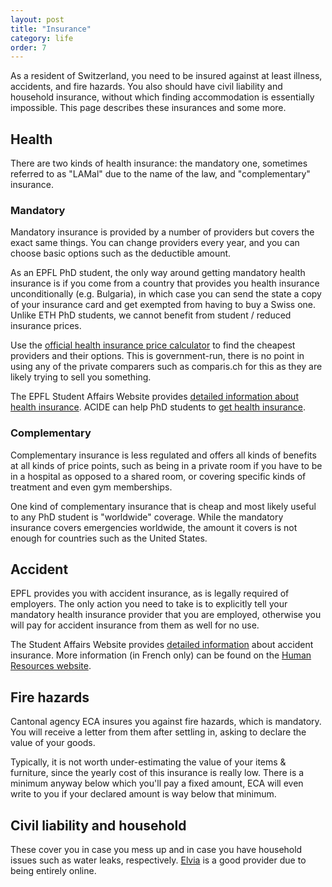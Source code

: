 ```yaml
---
layout: post
title: "Insurance"
category: life
order: 7
---
```


As a resident of Switzerland, you need to be insured against at least illness, accidents, and fire hazards.
You also should have civil liability and household insurance, without which finding accommodation is essentially impossible.
This page describes these insurances and some more.


## Health

There are two kinds of health insurance: the mandatory one, sometimes referred to as "LAMal" due to the name of the law, and "complementary" insurance.

### Mandatory

Mandatory insurance is provided by a number of providers but covers the exact same things. You can change providers every year, and you can choose basic options such as the deductible amount.

As an EPFL PhD student, the only way around getting mandatory health insurance is if you come from a country that provides you health insurance unconditionally (e.g. Bulgaria),
in which case you can send the state a copy of your insurance card and get exempted from having to buy a Swiss one.
Unlike ETH PhD students, we cannot benefit from student / reduced insurance prices.

Use the [official health insurance price calculator](https://www.priminfo.admin.ch/fr/praemien) to find the cheapest providers and their options.
This is government-run, there is no point in using any of the private comparers such as comparis.ch for this as they are likely trying to sell you something.

The EPFL Student Affairs Website provides [detailed information about health insurance](https://sae.epfl.ch/health-insurance).
ACIDE can help PhD students to [get health insurance](http://acide.epfl.ch/services/health-insurance/).

### Complementary

Complementary insurance is less regulated and offers all kinds of benefits at all kinds of price points, such as being in a private room if you have to be in a hospital as opposed to a shared room,
or covering specific kinds of treatment and even gym memberships.

One kind of complementary insurance that is cheap and most likely useful to any PhD student is "worldwide" coverage.
While the mandatory insurance covers emergencies worldwide, the amount it covers is not enough for countries such as the United States.


## Accident

EPFL provides you with accident insurance, as is legally required of employers.
The only action you need to take is to explicitly tell your mandatory health insurance provider that you are employed, otherwise you will pay for accident insurance from them as well for no use.

The Student Affairs Website provides [detailed information](https://sae.epfl.ch/accident-insurance) about accident insurance. More information (in French only) can be found on the [Human Resources website](https://rh.epfl.ch/prestationsRH).


## Fire hazards

Cantonal agency ECA insures you against fire hazards, which is mandatory.
You will receive a letter from them after settling in, asking to declare the value of your goods.

Typically, it is not worth under-estimating the value of your items & furniture, since the yearly cost of this insurance is really low.
There is a minimum anyway below which you'll pay a fixed amount, ECA will even write to you if your declared amount is way below that minimum.


## Civil liability and household

These cover you in case you mess up and in case you have household issues such as water leaks, respectively.
[Elvia](https://www.elvia.ch/en/product-overview.html) is a good provider due to being entirely online.

